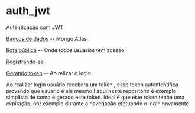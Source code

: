 # auth_jwt
Autenticação com JWT

[Bancos de dados](https://github.com/Paul0-Henrique-Da-Silva/auth_jwt/blob/main/Screenshot%20at%202022-09-21%2023-19-00.png) -- Mongo Atlas

[Rota pública](https://github.com/Paul0-Henrique-Da-Silva/auth_jwt/blob/main/Screenshot%20-2022-09-22%2019-13-44.png) -- Onde todos úsuarios tem acesso

[Registrando-se](https://github.com/Paul0-Henrique-Da-Silva/auth_jwt/blob/main/Screenshot-2022-09-21%2023-17-22.png)

[Gerando token](https://github.com/Paul0-Henrique-Da-Silva/auth_jwt/blob/main/Screenshot-2022-09-21%2023-18-10.png) -- Ao relizar o login

Ao realizar login usuário recebera um token , esse token autententifica provando que usuario é ele mesmo !
aqui neste repositório é exemplo simplista de como é gerado este token.
Ideal é que este token tenha uma expiração, por exemplo durante a navegação efetuando o login novamente 
